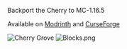 Backport the Cherry to MC-1.16.5

Available on [Modrinth](https://modrinth.com/mod/futurecherry) and [CurseForge](https://curseforge.com/minecraft/mc-mods/futurecherry)

![Cherry Grove](https://5pw.net/i/2025/04/26/680ce931cb0a2.png)
![Blocks.png](https://5pw.net/i/2025/04/27/680dc220474c1.png)